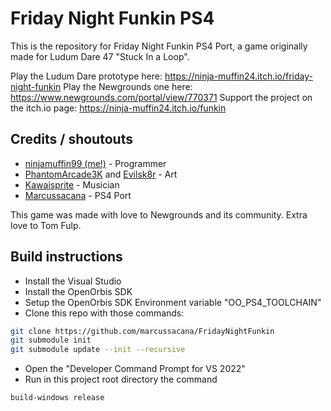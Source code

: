 
# Friday Night Funkin PS4

This is the repository for Friday Night Funkin PS4 Port, a game originally made for Ludum Dare 47 "Stuck In a Loop".

Play the Ludum Dare prototype here: https://ninja-muffin24.itch.io/friday-night-funkin
Play the Newgrounds one here: https://www.newgrounds.com/portal/view/770371
Support the project on the itch.io page: https://ninja-muffin24.itch.io/funkin

## Credits / shoutouts

- [ninjamuffin99 (me!)](https://twitter.com/ninja_muffin99) - Programmer
- [PhantomArcade3K](https://twitter.com/phantomarcade3k) and [Evilsk8r](https://twitter.com/evilsk8r) - Art
- [Kawaisprite](https://twitter.com/kawaisprite) - Musician
- [Marcussacana](https://github.com/marcussacana) - PS4 Port

This game was made with love to Newgrounds and its community. Extra love to Tom Fulp.

## Build instructions
- Install the Visual Studio
- Install the OpenOrbis SDK 
- Setup the OpenOrbis SDK Environment variable "OO_PS4_TOOLCHAIN" 
- Clone this repo with those commands:
```sh
git clone https://github.com/marcussacana/FridayNightFunkin
git submodule init
git submodule update --init --recursive
```
- Open the "Developer Command Prompt for VS 2022"
- Run in this project root directory the command
```
build-windows release
```
